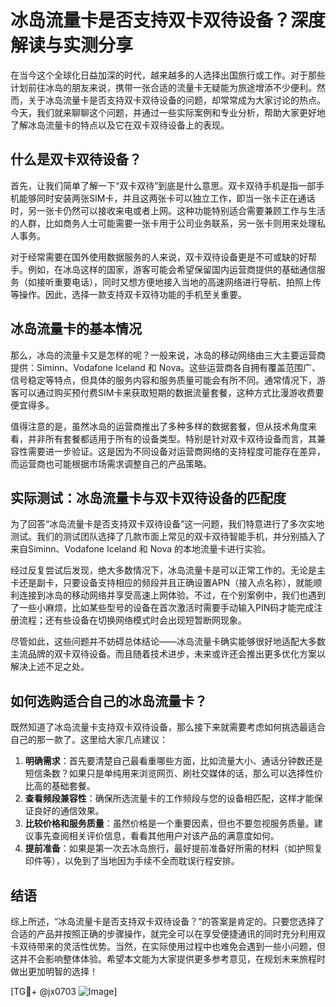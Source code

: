 # 冰岛流量卡是否支持双卡双待设备？深度解读与实测分享

在当今这个全球化日益加深的时代，越来越多的人选择出国旅行或工作。对于那些计划前往冰岛的朋友来说，携带一张合适的流量卡无疑能为旅途增添不少便利。然而，关于冰岛流量卡是否支持双卡双待设备的问题，却常常成为大家讨论的热点。今天，我们就来聊聊这个问题，并通过一些实际案例和专业分析，帮助大家更好地了解冰岛流量卡的特点以及它在双卡双待设备上的表现。

## 什么是双卡双待设备？

首先，让我们简单了解一下“双卡双待”到底是什么意思。双卡双待手机是指一部手机能够同时安装两张SIM卡，并且这两张卡可以独立工作，即当一张卡正在通话时，另一张卡仍然可以接收来电或者上网。这种功能特别适合需要兼顾工作与生活的人群，比如商务人士可能需要一张卡用于公司业务联系，另一张卡则用来处理私人事务。

对于经常需要在国外使用数据服务的人来说，双卡双待设备更是不可或缺的好帮手。例如，在冰岛这样的国家，游客可能会希望保留国内运营商提供的基础通信服务（如接听重要电话），同时又想方便地接入当地的高速网络进行导航、拍照上传等操作。因此，选择一款支持双卡双待功能的手机至关重要。

## 冰岛流量卡的基本情况

那么，冰岛的流量卡又是怎样的呢？一般来说，冰岛的移动网络由三大主要运营商提供：Siminn、Vodafone Iceland 和 Nova。这些运营商各自拥有覆盖范围广、信号稳定等特点，但具体的服务内容和服务质量可能会有所不同。通常情况下，游客可以通过购买预付费SIM卡来获取短期的数据流量套餐，这种方式比漫游收费要便宜得多。

值得注意的是，虽然冰岛的运营商推出了多种多样的数据套餐，但从技术角度来看，并非所有套餐都适用于所有的设备类型。特别是针对双卡双待设备而言，其兼容性需要进一步验证。这是因为不同设备对运营商网络的支持程度可能存在差异，而运营商也可能根据市场需求调整自己的产品策略。

## 实际测试：冰岛流量卡与双卡双待设备的匹配度

为了回答“冰岛流量卡是否支持双卡双待设备”这一问题，我们特意进行了多次实地测试。我们的测试团队选择了几款市面上常见的双卡双待智能手机，并分别插入了来自Siminn、Vodafone Iceland 和 Nova 的本地流量卡进行实验。

经过反复尝试后发现，绝大多数情况下，冰岛流量卡是可以正常工作的。无论是主卡还是副卡，只要设备支持相应的频段并且正确设置APN（接入点名称），就能顺利连接到冰岛的移动网络并享受高速上网体验。不过，在个别案例中，我们也遇到了一些小麻烦，比如某些型号的设备在首次激活时需要手动输入PIN码才能完成注册流程；还有些设备在切换网络模式时会出现短暂断网现象。

尽管如此，这些问题并不妨碍总体结论——冰岛流量卡确实能够很好地适配大多数主流品牌的双卡双待设备。而且随着技术进步，未来或许还会推出更多优化方案以解决上述不足之处。

## 如何选购适合自己的冰岛流量卡？

既然知道了冰岛流量卡支持双卡双待设备，那么接下来就需要考虑如何挑选最适合自己的那一款了。这里给大家几点建议：

1. **明确需求**：首先要清楚自己最看重哪些方面，比如流量大小、通话分钟数还是短信条数？如果只是单纯用来浏览网页、刷社交媒体的话，那么可以选择性价比高的基础套餐。
2. **查看频段兼容性**：确保所选流量卡的工作频段与您的设备相匹配，这样才能保证良好的通信效果。
3. **比较价格和服务质量**：虽然价格是一个重要因素，但也不要忽视服务质量。建议事先查阅相关评价信息，看看其他用户对该产品的满意度如何。
4. **提前准备**：如果是第一次去冰岛旅行，最好提前准备好所需的材料（如护照复印件等），以免到了当地因为手续不全而耽误行程安排。

## 结语

综上所述，“冰岛流量卡是否支持双卡双待设备？”的答案是肯定的。只要您选择了合适的产品并按照正确的步骤操作，就完全可以在享受便捷通讯的同时充分利用双卡双待带来的灵活性优势。当然，在实际使用过程中也难免会遇到一些小问题，但这并不会影响整体体验。希望本文能为大家提供更多参考意见，在规划未来旅程时做出更加明智的选择！

[TG💪+ @jx0703 ![Image](https://github.com/user-attachments/assets/dbca1d08-cadb-493c-b0ec-ad6f7a83f270)]